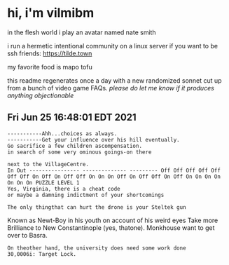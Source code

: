 # hi, i'm vilmibm

in the flesh world i play an avatar named nate smith

i run a hermetic intentional community on a linux server if you want to be ssh friends: https://tilde.town

my favorite food is mapo tofu

this readme regenerates once a day with a new randomized sonnet cut up from a bunch of video game FAQs.
_please do let me know if it produces anything objectionable_

## Fri Jun 25 16:48:01 EDT 2021

    -----------Ahh...choices as always.
    -----------Get your influence over his hill eventually.
    Go sacrifice a few children ascompensation.
    in search of some very ominous goings-on there
    
    next to the VillageCentre.
    In Out ---------------- -------------- --------- Off Off Off Off Off Off Off On Off On Off Off On On On Off On Off Off On Off On On On On On On On PUZZLE LEVEL 1
    Yes, Virginia, there is a cheat code
    or maybe a damning indictment of your shortcomings
    
    The only thingthat can hurt the drone is your Steltek gun
      Known as Newt-Boy in his youth on account of his weird eyes
    Take more Brilliance to New Constantinople (yes, thatone).
    Monkhouse want to get over to Basra.
    
    On theother hand, the university does need some work done
    30,0006i: Target Lock.
